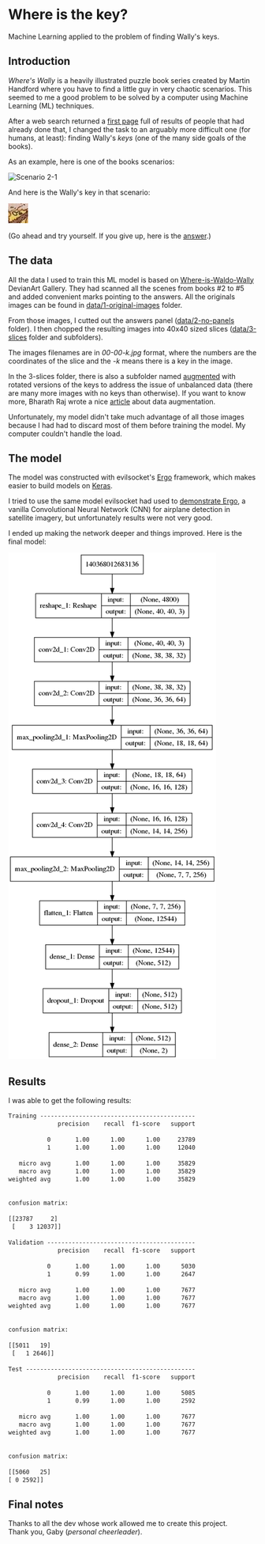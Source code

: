 # Where is the key?

Machine Learning applied to the problem of finding Wally's keys.

## Introduction

*Where's Wally* is a heavily illustrated puzzle book series created by Martin Handford where you have to find a little guy in very chaotic scenarios. This seemed to me a good problem to be solved by a computer using Machine Learning (ML) techniques.

After a web search returned a [first page](https://www.google.com/search?q=where's+wally+waldo+machine+learning) full of results of people that had already done that, I changed the task to an arguably more difficult one (for humans, at least): finding Wally's *keys* (one of the many side goals of the books).

As an example, here is one of the books scenarios:

![Scenario 2-1](http://i.imgur.com/ybsexIE.jpg)

And here is the Wally's key in that scenario:

![Scenario 2-2 key](https://github.com/ubalklen/where-is-the-key/blob/master/data/3-slices/2-2-k-2816-1979.jpg/70-49-k.jpg)

(Go ahead and try yourself. If you give up, here is the [answer](https://github.com/ubalklen/where-is-the-key/blob/master/data/1-original-images/where_s_waldo_now____book_2___scene_2__by_where_is_waldo_wally_d7naw60.jpg).)

## The data

All the data I used to train this ML model is based on [Where-is-Waldo-Wally](https://www.deviantart.com/where-is-waldo-wally/gallery/) DevianArt Gallery. They had scanned all the scenes from books #2 to #5 and added convenient marks pointing to the answers. All the originals images can be found in [data/1-original-images](https://github.com/ubalklen/where-is-the-key/tree/master/data/1-original-images) folder.

From those images, I cutted out the answers panel ([data/2-no-panels](https://github.com/ubalklen/where-is-the-key/tree/master/data/2-no-panels) folder). I then chopped the resulting images into 40x40 sized slices ([data/3-slices](https://github.com/ubalklen/where-is-the-key/tree/master/data/3-slices) folder and subfolders).

The images filenames are in *00-00-k.jpg* format, where the numbers are the coordinates of the slice and the *-k* means there is a key in the image.

In the 3-slices folder, there is also a subfolder named [augmented](https://github.com/ubalklen/where-is-the-key/tree/master/data/3-slices/augmented) with rotated versions of the keys to address the issue of unbalanced data (there are many more images with no keys than otherwise). If you want to know more, Bharath Raj wrote a nice [article](https://medium.com/nanonets/how-to-use-deep-learning-when-you-have-limited-data-part-2-data-augmentation-c26971dc8ced) about data augmentation.

Unfortunately, my model didn't take much advantage of all those images because I had had to discard most of them before training the model. My computer couldn't handle the load.

## The model

The model was constructed with evilsocket's [Ergo](https://github.com/evilsocket/ergo) framework, which makes easier to build models on [Keras](https://keras.io/).

I tried to use the same model evilsocket had used to [demonstrate Ergo](https://www.evilsocket.net/2018/11/22/Presenting-project-Ergo-how-to-build-an-airplane-detector-for-satellite-imagery-with-Deep-Learning/), a vanilla Convolutional Neural Network (CNN) for airplane detection in satellite imagery, but unfortunately results were not very good.

I ended up making the network deeper and things improved. Here is the final model:

![Where is the key model](https://github.com/ubalklen/where-is-the-key/blob/master/model.png)


## Results

I was able to get the following results:
```
Training --------------------------------------------
              precision    recall  f1-score   support

           0       1.00      1.00      1.00     23789
           1       1.00      1.00      1.00     12040

   micro avg       1.00      1.00      1.00     35829
   macro avg       1.00      1.00      1.00     35829
weighted avg       1.00      1.00      1.00     35829


confusion matrix:

[[23787     2]
 [    3 12037]]

Validation ------------------------------------------
              precision    recall  f1-score   support

           0       1.00      1.00      1.00      5030
           1       0.99      1.00      1.00      2647

   micro avg       1.00      1.00      1.00      7677
   macro avg       1.00      1.00      1.00      7677
weighted avg       1.00      1.00      1.00      7677


confusion matrix:

[[5011   19]
 [   1 2646]]

Test ------------------------------------------------
              precision    recall  f1-score   support

           0       1.00      1.00      1.00      5085
           1       0.99      1.00      1.00      2592

   micro avg       1.00      1.00      1.00      7677
   macro avg       1.00      1.00      1.00      7677
weighted avg       1.00      1.00      1.00      7677


confusion matrix:

[[5060   25]
[ 0 2592]]
```

## Final notes

Thanks to all the dev whose work allowed me to create this project.\
Thank you, Gaby (*personal cheerleader*).

